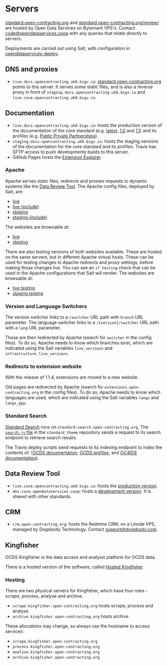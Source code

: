 # Servers

[standard.open-contracting.org](https://standard.open-contracting.org) and [standard.open-contracting.org/review/](https://standard.open-contracting.org/review/) are hosted by Open Data Services on Bytemark VPS's. Contact [code@opendataservices.coop](mailto:code@opendataservices.coop) with any queries that relate directly to servers.

Deployments are carried out using Salt, with configuration in [opendataservices-deploy](https://github.com/OpenDataServices/opendataservices-deploy).

## DNS and proxies

* `live.docs.opencontracting.uk0.bigv.io`: [standard.open-contracting.org](https://standard.open-contracting.org/) points to this server. It serves some static files, and is also a reverse proxy in front of `staging.docs.opencontracting.uk0.bigv.io` and `live.cove.opencontracting.uk0.bigv.io`.

## Documentation

* `live.docs.opencontracting.uk0.bigv.io`: hosts the production version of the documentation of the core standard (e.g. [latest](https://standard.open-contracting.org/latest/), [1.0](https://standard.open-contracting.org/1.0/) and [1.1](https://standard.open-contracting.org/1.1/)) and its profiles (e.g. [Public Private Partnerships](https://standard.open-contracting.org/profiles/ppp/latest/en/)).
* `staging.docs.opencontracting.uk0.bigv.io`: hosts the staging versions of the documentation for the core standard and its profiles. Travis has SFTP access to push developments builds to this server.
* GitHub Pages hosts the [Extension Explorer](https://extensions.open-contracting.org/).

### Apache

Apache serves static files, redirects and proxies requests to dynamic systems like the [Data Review Tool](https://standard.open-contracting.org/review/). The Apache config files, deployed by Salt, are:

* [live](https://github.com/OpenDataServices/opendataservices-deploy/blob/master/salt/apache/ocds-docs-live.conf)
* [live (include)](https://github.com/OpenDataServices/opendataservices-deploy/blob/master/salt/apache/ocds-docs-live.conf.include)
* [staging](https://github.com/OpenDataServices/opendataservices-deploy/blob/master/salt/apache/ocds-docs-staging.conf)
* [staging (include)](https://github.com/OpenDataServices/opendataservices-deploy/blob/master/salt/apache/ocds-docs-staging.conf.include)

The websites are browsable at:

* [live](https://standard.open-contracting.org/latest/en/)
* [staging](http://staging.standard.open-contracting.org/latest/en/)

There are also testing versions of both websites available. These are hosted on the same servers, but in different Apache virtual hosts. These can be used for testing changes to Apache redirects and proxy settings, before making those changes live. You can see an `if testing` check that can be used in the Apache configurations that Salt will render. The websites are browsable at:

* [live testing](http://testing.live.standard.open-contracting.org/latest/en/)
* [staging testing](http://testing.staging.standard.open-contracting.org/latest/en/)

### Version and Language Switchers

The version switcher links to a `/switcher` URL path with `branch` URL parameter. The language switcher links to a `/{version}/switcher` URL path with a `lang` URL parameter.

These are then redirected by Apache (search for `switcher` in the config files). To do so, Apache needs to know which branches exist, which are indicated using the Salt variables `live_versions` and `infrastructure_live_versions`.

### Redirects to extension website

With the release of 1.1.4, extensions are moved to a new website.

Old pages are redirected by Apache (search for `extensions.open-contracting.org` in the config files). To do so, Apache needs to know which languages are used, which are indicated using the Salt variables `langs` and `langs_ppp`.

### Standard Search

[Standard Search](https://github.com/OpenDataServices/standard-search) runs on `standard-search.open-contracting.org`. The [`search.js` file](https://github.com/open-contracting/standard_theme/blob/open_contracting/standard_theme/static/js/search.js) in the `standard_theme` repository sends a request to its search endpoint to retrieve search results.

The Travis deploy scripts send requests to its indexing endpoint to index the contents of: ([OCDS documentation](https://github.com/open-contracting/deploy/blob/master/deploy-standard.sh), [OCDS profiles](https://github.com/open-contracting/deploy/blob/master/deploy-profile.sh), and [OC4IDS documentation](https://github.com/open-contracting/deploy/blob/master/deploy-infrastructure.sh)).

## Data Review Tool

* `live.cove.opencontracting.uk0.bigv.io`: hosts the [production version](https://standard.open-contracting.org/review/).
* `dev.cove.opendataservices.coop`: hosts a [development version](http://dev.cove.opendataservices.coop/review/). It is shared with other standards.

## CRM

* `crm.open-contracting.org`: hosts the Redmine CRM, on a Linode VPS, managed by Dogsbody Technology. Contact [support@dogsbody.com](mailto:support@dogsbody.com).

## Kingfisher

OCDS Kingfisher is the data access and analysis platform for OCDS data. 

There is a hosted version of the software, called [Hosted Kingfisher](https://ocdskingfisher.readthedocs.io/en/latest/). 

### Hosting

There are two physical servers for Kingfisher, which have four roles - scrape, process, analyse and archive. 

* `scrape.kingfisher.open-contracting.org` hosts scrape, process and analyse
* `archive.kingfisher.open-contracting.org` hosts archive. 

These allocations may change, so always use the hostname to access services:
* `scrape.kingfisher.open-contracting.org`
* `process.kingfisher.open-contracting.org`
* `analyse.kingfisher.open-contracting.org`
* `archive.kingfisher.open-contracting.org`
